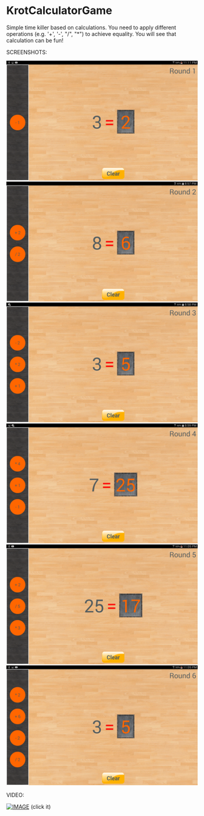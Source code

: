 # KrotCalculatorGame
Simple time killer based on calculations. You need to apply different operations (e.g. '+', '-', "/", "*") to achieve equality. You will see that calculation can be fun!

SCREENSHOTS:

![alt tag](https://github.com/isitinschi/KrotCalculatorGame/blob/master/resources/screenshots/Screenshot_Round_1.png)
![alt tag](https://github.com/isitinschi/KrotCalculatorGame/blob/master/resources/screenshots/Screenshot_Round_2.png)
![alt tag](https://github.com/isitinschi/KrotCalculatorGame/blob/master/resources/screenshots/Screenshot_Round_3.png)
![alt tag](https://github.com/isitinschi/KrotCalculatorGame/blob/master/resources/screenshots/Screenshot_Round_4.png)
![alt tag](https://github.com/isitinschi/KrotCalculatorGame/blob/master/resources/screenshots/Screenshot_Round_5.png)
![alt tag](https://github.com/isitinschi/KrotCalculatorGame/blob/master/resources/screenshots/Screenshot_Round_6.png)

VIDEO:

[![IMAGE](https://img.youtube.com/vi/PljT8o1JB7Y/maxresdefault.jpg)](https://www.youtube.com/watch?v=PljT8o1JB7Y)
(click it)
